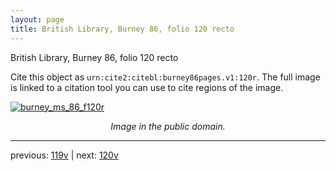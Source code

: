 ```yaml
---
layout: page
title: British Library, Burney 86, folio 120 recto
---
```


British Library, Burney 86, folio 120 recto

Cite this object as `urn:cite2:citebl:burney86pages.v1:120r`.  The full image is linked to a citation tool you can use to cite regions of the image.

[![burney_ms_86_f120r](http://www.homermultitext.org/iipsrv?IIIF=/project/homer/pyramidal/deepzoom/citebl/burney86imgs/v1/burney_ms_86_f120r.tif/full/800,/0/default.jpg)](http://www.homermultitext.org/ict2/?urn=urn:cite2:citebl:burney86imgs.v1:burney_ms_86_f120r) 

<p style="text-align: center; font-style: italic;">Image in the public domain.</p>

---

previous: [119v](../119v/) | next: [120v](../120v/)